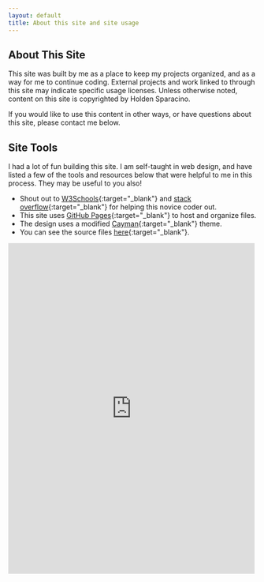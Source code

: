 ```yaml
---
layout: default
title: About this site and site usage
---
```


<h2 class="featured-text">About This Site</h2>

This site was built by me as a place to keep my projects organized, and as a way for me to continue coding. External projects and work linked to through this site may indicate specific usage licenses. Unless otherwise noted, content on this site is copyrighted by Holden Sparacino. 

If you would like to use this content in other ways, or have questions about this site, please contact me below.

<div class="line-break"></div>

## Site Tools

I had a lot of fun building this site. I am self-taught in web design, and have listed a few of the tools and resources below that were helpful to me in this process. They may be useful to you also!

- Shout out to [W3Schools](http://w3schools.com/){:target="_blank"} and [stack overflow](https://stackoverflow.com/){:target="_blank"} for helping this novice coder out.
- This site uses [GitHub Pages](https://pages.github.com){:target="_blank"} to host and organize files. 
- The design uses a modified [Cayman](https://pages-themes.github.io/cayman/){:target="_blank"} theme.
- You can see the source files [here](https://github.com/holdensparacino/holdensparacino.github.io){:target="_blank"}.

<iframe id="contact-form" src="https://docs.google.com/forms/d/e/1FAIpQLSdF2-jt4IzQfpnvxtYXM8EoDYN46iPiZ6D-wnoplDk7bBUtjg/viewform?embedded=true" width="500" height="670" frameborder="0" marginheight="0" marginwidth="0">Loading...</iframe>
